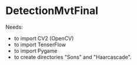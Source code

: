 # DetectionMvtFinal

Needs:
- to import CV2 (OpenCV)
- to import TenserFlow
- to import Pygame
- to create directories "Sons" and "Haarcascade".
